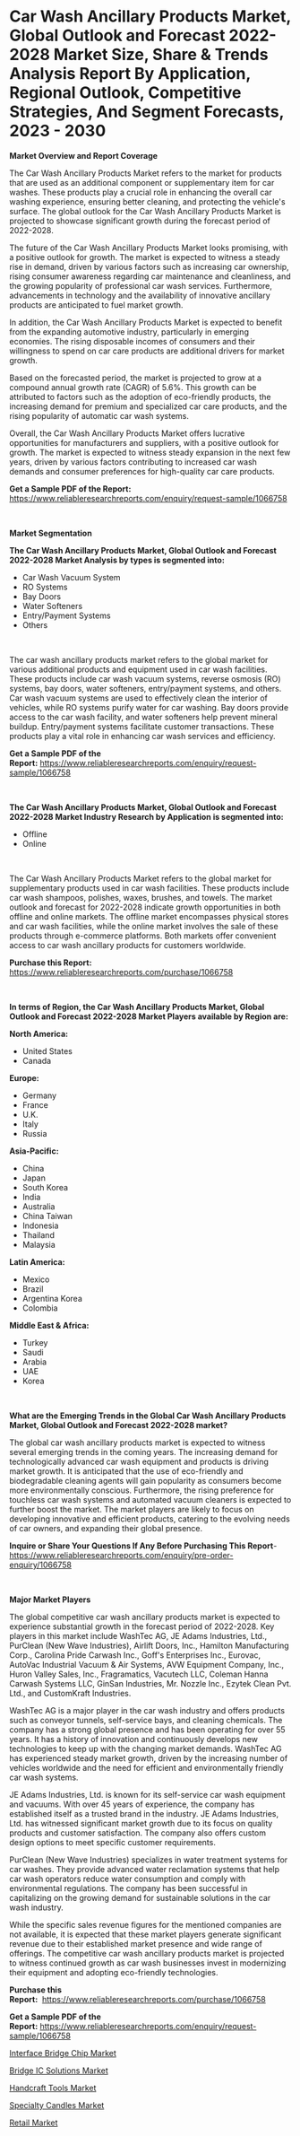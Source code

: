 <p><h1>Car Wash Ancillary Products Market, Global Outlook and Forecast 2022-2028 Market Size, Share & Trends Analysis Report By Application, Regional Outlook, Competitive Strategies, And Segment Forecasts, 2023 - 2030</h1></p><p><strong>Market Overview and Report Coverage</strong></p>
<p><p>The Car Wash Ancillary Products Market refers to the market for products that are used as an additional component or supplementary item for car washes. These products play a crucial role in enhancing the overall car washing experience, ensuring better cleaning, and protecting the vehicle's surface. The global outlook for the Car Wash Ancillary Products Market is projected to showcase significant growth during the forecast period of 2022-2028.</p><p>The future of the Car Wash Ancillary Products Market looks promising, with a positive outlook for growth. The market is expected to witness a steady rise in demand, driven by various factors such as increasing car ownership, rising consumer awareness regarding car maintenance and cleanliness, and the growing popularity of professional car wash services. Furthermore, advancements in technology and the availability of innovative ancillary products are anticipated to fuel market growth.</p><p>In addition, the Car Wash Ancillary Products Market is expected to benefit from the expanding automotive industry, particularly in emerging economies. The rising disposable incomes of consumers and their willingness to spend on car care products are additional drivers for market growth.</p><p>Based on the forecasted period, the market is projected to grow at a compound annual growth rate (CAGR) of 5.6%. This growth can be attributed to factors such as the adoption of eco-friendly products, the increasing demand for premium and specialized car care products, and the rising popularity of automatic car wash systems.</p><p>Overall, the Car Wash Ancillary Products Market offers lucrative opportunities for manufacturers and suppliers, with a positive outlook for growth. The market is expected to witness steady expansion in the next few years, driven by various factors contributing to increased car wash demands and consumer preferences for high-quality car care products.</p></p>
<p><strong>Get a Sample PDF of the Report:</strong> <a href="https://www.reliableresearchreports.com/enquiry/request-sample/1066758">https://www.reliableresearchreports.com/enquiry/request-sample/1066758</a></p>
<p>&nbsp;</p>
<p><strong>Market Segmentation</strong></p>
<p><strong>The Car Wash Ancillary Products Market, Global Outlook and Forecast 2022-2028 Market Analysis by types is segmented into:</strong></p>
<p><ul><li>Car Wash Vacuum System</li><li>RO Systems</li><li>Bay Doors</li><li>Water Softeners</li><li>Entry/Payment Systems</li><li>Others</li></ul></p>
<p>&nbsp;</p>
<p><p>The car wash ancillary products market refers to the global market for various additional products and equipment used in car wash facilities. These products include car wash vacuum systems, reverse osmosis (RO) systems, bay doors, water softeners, entry/payment systems, and others. Car wash vacuum systems are used to effectively clean the interior of vehicles, while RO systems purify water for car washing. Bay doors provide access to the car wash facility, and water softeners help prevent mineral buildup. Entry/payment systems facilitate customer transactions. These products play a vital role in enhancing car wash services and efficiency.</p></p>
<p><strong>Get a Sample PDF of the Report:</strong>&nbsp;<a href="https://www.reliableresearchreports.com/enquiry/request-sample/1066758">https://www.reliableresearchreports.com/enquiry/request-sample/1066758</a></p>
<p>&nbsp;</p>
<p><strong>The Car Wash Ancillary Products Market, Global Outlook and Forecast 2022-2028 Market Industry Research by Application is segmented into:</strong></p>
<p><ul><li>Offline</li><li>Online</li></ul></p>
<p>&nbsp;</p>
<p><p>The Car Wash Ancillary Products Market refers to the global market for supplementary products used in car wash facilities. These products include car wash shampoos, polishes, waxes, brushes, and towels. The market outlook and forecast for 2022-2028 indicate growth opportunities in both offline and online markets. The offline market encompasses physical stores and car wash facilities, while the online market involves the sale of these products through e-commerce platforms. Both markets offer convenient access to car wash ancillary products for customers worldwide.</p></p>
<p><strong>Purchase this Report:</strong>&nbsp; <a href="https://www.reliableresearchreports.com/purchase/1066758">https://www.reliableresearchreports.com/purchase/1066758</a></p>
<p>&nbsp;</p>
<p><strong>In terms of Region, the Car Wash Ancillary Products Market, Global Outlook and Forecast 2022-2028 Market Players available by Region are:</strong></p>
<p>
    <p> <strong> North America: </strong>
        <ul>
            <li>United States</li>
            <li>Canada</li>
        </ul>
        </p> 
    <p> <strong> Europe: </strong>
        <ul>
            <li>Germany</li>
            <li>France</li>
            <li>U.K.</li>
            <li>Italy</li>
            <li>Russia</li>
        </ul>
        </p> 
    <p> <strong> Asia-Pacific: </strong>
        <ul>
            <li>China</li>
            <li>Japan</li>
            <li>South Korea</li>
            <li>India</li>
            <li>Australia</li>
            <li>China Taiwan</li>
            <li>Indonesia</li>
            <li>Thailand</li>
            <li>Malaysia</li>
        </ul>
        </p> 
    <p> <strong> Latin America: </strong>
        <ul>
            <li>Mexico</li>
            <li>Brazil</li>
            <li>Argentina Korea</li>
            <li>Colombia</li>
        </ul>
        </p> 
    <p> <strong> Middle East & Africa: </strong>
        <ul>
            <li>Turkey</li>
            <li>Saudi</li>
            <li>Arabia</li>
            <li>UAE</li>
            <li>Korea</li>
        </ul>
    </p>
    </p>
<p>&nbsp;</p>
<p><strong>What are the Emerging Trends in the Global Car Wash Ancillary Products Market, Global Outlook and Forecast 2022-2028 market?</strong></p>
<p><p>The global car wash ancillary products market is expected to witness several emerging trends in the coming years. The increasing demand for technologically advanced car wash equipment and products is driving market growth. It is anticipated that the use of eco-friendly and biodegradable cleaning agents will gain popularity as consumers become more environmentally conscious. Furthermore, the rising preference for touchless car wash systems and automated vacuum cleaners is expected to further boost the market. The market players are likely to focus on developing innovative and efficient products, catering to the evolving needs of car owners, and expanding their global presence.</p></p>
<p><strong>Inquire or Share Your Questions If Any Before Purchasing This Report</strong>- <a href="https://www.reliableresearchreports.com/enquiry/pre-order-enquiry/1066758">https://www.reliableresearchreports.com/enquiry/pre-order-enquiry/1066758</a></p>
<p>&nbsp;</p>
<p><strong>Major Market Players</strong></p>
<p><p>The global competitive car wash ancillary products market is expected to experience substantial growth in the forecast period of 2022-2028. Key players in this market include WashTec AG, JE Adams Industries, Ltd., PurClean (New Wave Industries), Airlift Doors, Inc., Hamilton Manufacturing Corp., Carolina Pride Carwash Inc., Goff's Enterprises Inc., Eurovac, AutoVac Industrial Vacuum & Air Systems, AVW Equipment Company, Inc., Huron Valley Sales, Inc., Fragramatics, Vacutech LLC, Coleman Hanna Carwash Systems LLC, GinSan Industries, Mr. Nozzle Inc., Ezytek Clean Pvt. Ltd., and CustomKraft Industries.</p><p>WashTec AG is a major player in the car wash industry and offers products such as conveyor tunnels, self-service bays, and cleaning chemicals. The company has a strong global presence and has been operating for over 55 years. It has a history of innovation and continuously develops new technologies to keep up with the changing market demands. WashTec AG has experienced steady market growth, driven by the increasing number of vehicles worldwide and the need for efficient and environmentally friendly car wash systems.</p><p>JE Adams Industries, Ltd. is known for its self-service car wash equipment and vacuums. With over 45 years of experience, the company has established itself as a trusted brand in the industry. JE Adams Industries, Ltd. has witnessed significant market growth due to its focus on quality products and customer satisfaction. The company also offers custom design options to meet specific customer requirements.</p><p>PurClean (New Wave Industries) specializes in water treatment systems for car washes. They provide advanced water reclamation systems that help car wash operators reduce water consumption and comply with environmental regulations. The company has been successful in capitalizing on the growing demand for sustainable solutions in the car wash industry.</p><p>While the specific sales revenue figures for the mentioned companies are not available, it is expected that these market players generate significant revenue due to their established market presence and wide range of offerings. The competitive car wash ancillary products market is projected to witness continued growth as car wash businesses invest in modernizing their equipment and adopting eco-friendly technologies.</p></p>
<p><strong>Purchase this Report:</strong>&nbsp;&nbsp;<a href="https://www.reliableresearchreports.com/purchase/1066758">https://www.reliableresearchreports.com/purchase/1066758</a></p>
<p></p>
<p><strong>Get a Sample PDF of the Report:</strong>&nbsp;<a href="https://www.reliableresearchreports.com/enquiry/request-sample/1066758">https://www.reliableresearchreports.com/enquiry/request-sample/1066758</a></p>
<p><p><a href="https://www.reportprime.com/interface-bridge-chip-r4340">Interface Bridge Chip Market</a></p><p><a href="https://www.reportprime.com/bridge-ic-solutions-r4339">Bridge IC Solutions Market</a></p><p><a href="https://medium.com/@christopherbennett19/handcraft-tools-market-size-growth-forecast-2023-2030-726aab765f67">Handcraft Tools Market</a></p><p><a href="https://www.linkedin.com/pulse/specialty-candles-market-share-amp-new-trends-analysis-report-pdjdf/">Specialty Candles Market</a></p><p><a href="https://medium.com/@scottford2001/retail-market-size-growth-forecast-2023-2030-109aa8b13d29">Retail Market</a></p></p>